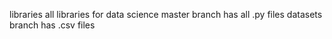 libraries
all libraries for data science 
master branch has all .py files datasets branch has .csv files

